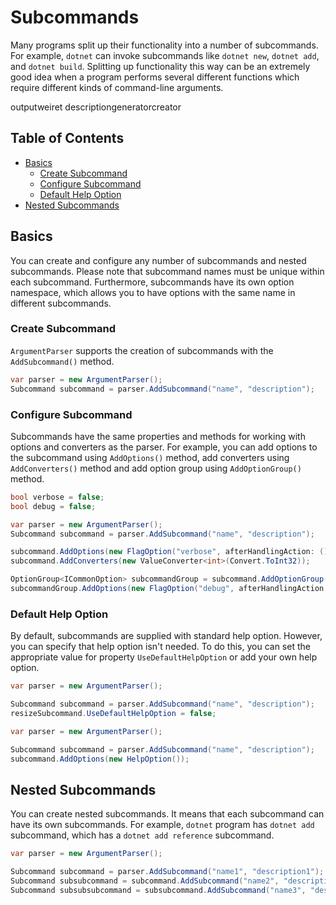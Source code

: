 # Subcommands
Many programs split up their functionality into a number of subcommands. For example, `dotnet` can invoke subcommands like `dotnet new`, `dotnet add`, and `dotnet build`. Splitting up functionality this way can be an extremely good idea when a program performs several different functions which require different kinds of command-line arguments.

outputweiret
descriptiongeneratorcreator

## Table of Contents
*    [Basics](#basics)
     *    [Create Subcommand](#create-subcommand)
     *    [Configure Subcommand](#configure-subcommand)
     *    [Default Help Option](#default-help-option)
*    [Nested Subcommands](#nested-subcommands)

## Basics
You can create and configure any number of subcommands and nested subcommands. Please note that subcommand names must be unique within each subcommand. Furthermore, subcommands have its own option namespace, which allows you to have options with the same name in different subcommands.

### Create Subcommand
`ArgumentParser` supports the creation of subcommands with the `AddSubcommand()` method.

```cs
var parser = new ArgumentParser();
Subcommand subcommand = parser.AddSubcommand("name", "description");
```

### Configure Subcommand
Subcommands have the same properties and methods for working with options and converters as the parser. For example, you can add options to the subcommand using `AddOptions()` method, add converters using `AddConverters()` method and add option group using `AddOptionGroup()` method.

```cs
bool verbose = false;
bool debug = false;

var parser = new ArgumentParser();
Subcommand subcommand = parser.AddSubcommand("name", "description");

subcommand.AddOptions(new FlagOption("verbose", afterHandlingAction: () => verbose = true));
subcommand.AddConverters(new ValueConverter<int>(Convert.ToInt32));

OptionGroup<ICommonOption> subcommandGroup = subcommand.AddOptionGroup("group", "description");
subcommandGroup.AddOptions(new FlagOption("debug", afterHandlingAction: () => debug = true));
```

### Default Help Option
By default, subcommands are supplied with standard help option. However, you can specify that help option isn't needed. To do this, you can set the appropriate value for property `UseDefaultHelpOption` or add your own help option.

```cs
var parser = new ArgumentParser();

Subcommand subcommand = parser.AddSubcommand("name", "description");
resizeSubcommand.UseDefaultHelpOption = false;
```

```cs
var parser = new ArgumentParser();

Subcommand subcommand = parser.AddSubcommand("name", "description");
subcommand.AddOptions(new HelpOption());
```

## Nested Subcommands
You can create nested subcommands. It means that each subcommand can have its own subcommands. For example, `dotnet` program has `dotnet add` subcommand, which has a `dotnet add reference` subcommand.

```cs
var parser = new ArgumentParser();

Subcommand subcommand = parser.AddSubcommand("name1", "description1");
Subcommand subsubcommand = subcommand.AddSubcommand("name2", "description2");
Subcommand subsubsubcommand = subsubcommand.AddSubcommand("name3", "description3");
```
